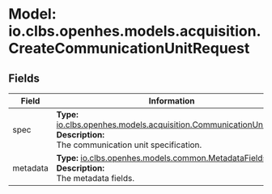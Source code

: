 # Model: io.clbs.openhes.models.acquisition.CreateCommunicationUnitRequest

## Fields

| Field | Information |
| --- | --- |
| spec | <b>Type:</b> [io.clbs.openhes.models.acquisition.CommunicationUnitSpec](model-io-clbs-openhes-models-acquisition-communicationunitspec.md)<br><b>Description:</b><br>The communication unit specification. |
| metadata | <b>Type:</b> [io.clbs.openhes.models.common.MetadataFields](model-io-clbs-openhes-models-common-metadatafields.md)<br><b>Description:</b><br>The metadata fields. |

